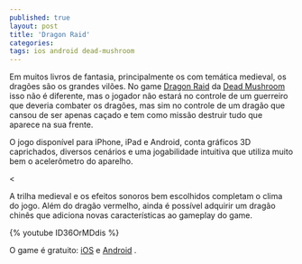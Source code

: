 ```yaml
---
published: true
layout: post
title: 'Dragon Raid'
categories: 
tags: ios android dead-mushroom
---
```

Em muitos livros de fantasia, principalmente os com tem&#225;tica medieval, os drag&#245;es s&#227;o os grandes vil&#245;es. No game <a href="http://www.deadmushroom.com/?portfolio=dragon-raid" target="_blank">Dragon Raid</a>
 da <a href="http://www.deadmushroom.com/" target="_blank">Dead Mushroom</a>
 isso n&#227;o &#233; diferente, mas o jogador n&#227;o estar&#225; no controle de um guerreiro que deveria combater os drag&#245;es, mas sim no controle de um drag&#227;o que cansou de ser apenas ca&#231;ado e tem como miss&#227;o destruir tudo que aparece na sua frente.
 

 
O jogo dispon&#237;vel para iPhone, iPad e Android, conta gr&#225;ficos 3D caprichados, diversos cen&#225;rios e uma jogabilidade intuitiva que utiliza muito bem o aceler&#244;metro do aparelho. 
 

<

A trilha medieval e os efeitos sonoros bem escolhidos completam o clima do jogo.
Al&#233;m do drag&#227;o vermelho, ainda &#233; poss&#237;vel adquirir um drag&#227;o chin&#234;s que adiciona novas caracter&#237;sticas ao gameplay do game.
 
 


{% youtube ID36OrMDdis %}

O game &#233; gratuito: <a href="https://itunes.apple.com/us/app/dragon-raid-village-at-war/id477587913?mt=8" target="_blank">iOS</a>
 e <a href="https://play.google.com/store/apps/details?id=com.imaxgames.dragonraid&hl=pt_PT" target="_blank">Android</a>
.
 
